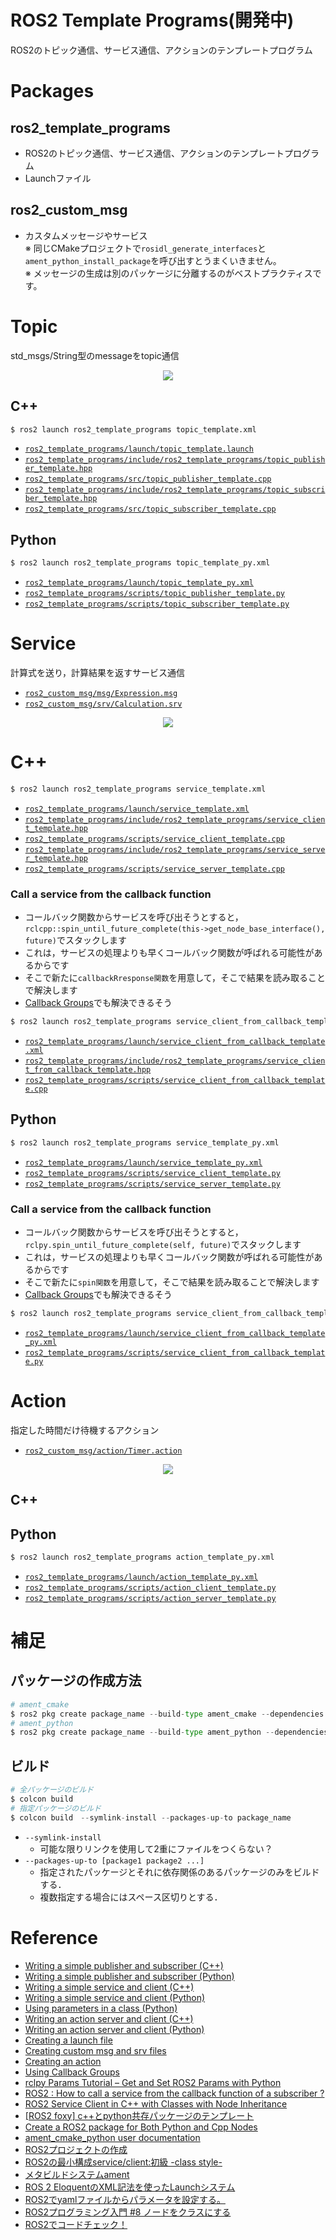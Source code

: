 # ROS2 Template Programs(開発中)
ROS2のトピック通信、サービス通信、アクションのテンプレートプログラム

# Packages
## ros2_template_programs
- ROS2のトピック通信、サービス通信、アクションのテンプレートプログラム
- Launchファイル

## ros2_custom_msg
- カスタムメッセージやサービス  
※ 同じCMakeプロジェクトで`rosidl_generate_interfaces`と `ament_python_install_package`を呼び出すとうまくいきません。  
※ メッセージの生成は別のパッケージに分離するのがベストプラクティスです。

# Topic
std_msgs/String型のmessageをtopic通信

<div align="center">
    <img src="doc/img/topic.png">
</div>

## C++
```bash
$ ros2 launch ros2_template_programs topic_template.xml
```
- [`ros2_template_programs/launch/topic_template.launch`](ros2_template_programs/launch/topic_template.launch)
- [`ros2_template_programs/include/ros2_template_programs/topic_publisher_template.hpp`](ros2_template_programs/include/ros2_template_programs/topic_publisher_template.hpp)
- [`ros2_template_programs/src/topic_publisher_template.cpp`](ros2_template_programs/src/topic_publisher_template.cpp)
- [`ros2_template_programs/include/ros2_template_programs/topic_subscriber_template.hpp`](ros2_template_programs/include/ros2_template_programs/topic_subscriber_template.hpp)
- [`ros2_template_programs/src/topic_subscriber_template.cpp`](ros2_template_programs/src/topic_subscriber_template.cpp)

## Python
```py
$ ros2 launch ros2_template_programs topic_template_py.xml
```
- [`ros2_template_programs/launch/topic_template_py.xml`](ros2_template_programs/launch/topic_template_py.xml)
- [`ros2_template_programs/scripts/topic_publisher_template.py`](ros2_template_programs/scripts/topic_publisher_template.py)
- [`ros2_template_programs/scripts/topic_subscriber_template.py`](ros2_template_programs/scripts/topic_subscriber_template.py)

# Service
計算式を送り，計算結果を返すサービス通信
- [`ros2_custom_msg/msg/Expression.msg`](ros2_custom_msg/msg/Expression.msg)
- [`ros2_custom_msg/srv/Calculation.srv`](ros2_custom_msg/srv/Calculation.srv)

<div align="center">
    <img src="doc/img/service.png">
</div> 

# C++
```py
$ ros2 launch ros2_template_programs service_template.xml
```
- [`ros2_template_programs/launch/service_template.xml`](ros2_template_programs/launch/service_template.xml)
- [`ros2_template_programs/include/ros2_template_programs/service_client_template.hpp`](ros2_template_programs/include/ros2_template_programs/service_client_template.hpp)
- [`ros2_template_programs/scripts/service_client_template.cpp`](ros2_template_programs/scripts/service_client_template.cpp)
- [`ros2_template_programs/include/ros2_template_programs/service_server_template.hpp`](ros2_template_programs/include/ros2_template_programs/service_server_template.hpp)
- [`ros2_template_programs/scripts/service_server_template.cpp`](ros2_template_programs/scripts/service_server_template.cpp)

### Call a service from the callback function
- コールバック関数からサービスを呼び出そうとすると，`rclcpp::spin_until_future_complete(this->get_node_base_interface(), future)`でスタックします
- これは，サービスの処理よりも早くコールバック関数が呼ばれる可能性があるからです
- そこで新たに`callbackRresponse関数`を用意して，そこで結果を読み取ることで解決します
- [Callback Groups](https://docs.ros.org/en/foxy/How-To-Guides/Using-callback-groups.html)でも解決できるそう

```py
$ ros2 launch ros2_template_programs service_client_from_callback_template.xml
```
- [`ros2_template_programs/launch/service_client_from_callback_template.xml`](ros2_template_programs/launch/service_client_from_callback_template.xml)
- [`ros2_template_programs/include/ros2_template_programs/service_client_from_callback_template.hpp`](ros2_template_programs/include/ros2_template_programs/service_client_from_callback_template.hpp)
- [`ros2_template_programs/scripts/service_client_from_callback_template.cpp`](ros2_template_programs/scripts/service_client_from_callback_template.cpp)


## Python
```py
$ ros2 launch ros2_template_programs service_template_py.xml
```
- [`ros2_template_programs/launch/service_template_py.xml`](ros2_template_programs/launch/service_template_py.xml)
- [`ros2_template_programs/scripts/service_client_template.py`](ros2_template_programs/scripts/service_client_template.py)
- [`ros2_template_programs/scripts/service_server_template.py`](ros2_template_programs/scripts/service_server_template.py)

### Call a service from the callback function
- コールバック関数からサービスを呼び出そうとすると，`rclpy.spin_until_future_complete(self, future)`でスタックします
- これは，サービスの処理よりも早くコールバック関数が呼ばれる可能性があるからです
- そこで新たに`spin関数`を用意して，そこで結果を読み取ることで解決します
- [Callback Groups](https://docs.ros.org/en/foxy/How-To-Guides/Using-callback-groups.html)でも解決できるそう
```py
$ ros2 launch ros2_template_programs service_client_from_callback_template_py.xml
```
- [`ros2_template_programs/launch/service_client_from_callback_template_py.xml`](ros2_template_programs/launch/service_client_from_callback_template_py.xml)
- [`ros2_template_programs/scripts/service_client_from_callback_template.py`](ros2_template_programs/scripts/service_client_from_callback_template.py)

# Action
指定した時間だけ待機するアクション
- [`ros2_custom_msg/action/Timer.action`](ros2_custom_msg/action/Timer.action)

<div align="center">
    <img src="doc/img/action.png">
</div>

## C++

## Python
```py
$ ros2 launch ros2_template_programs action_template_py.xml
```
- [`ros2_template_programs/launch/action_template_py.xml`](ros2_template_programs/launch/action_template_py.xml)
- [`ros2_template_programs/scripts/action_client_template.py`](ros2_template_programs/scripts/action_client_template.py)
- [`ros2_template_programs/scripts/action_server_template.py`](ros2_template_programs/scripts/action_server_template.py)


# 補足
## パッケージの作成方法
```py
# ament_cmake
$ ros2 pkg create package_name --build-type ament_cmake --dependencies rclcpp rclpy std_msgs
# ament_python
$ ros2 pkg create package_name --build-type ament_python --dependencies rclcpp rclpy std_msgs
```

## ビルド
```py
# 全パッケージのビルド
$ colcon build
# 指定パッケージのビルド
$ colcon build　--symlink-install --packages-up-to package_name
```
- `--symlink-install`
    - 可能な限りリンクを使用して2重にファイルをつくらない？
- `--packages-up-to [package1 package2 ...]`
    - 指定されたパッケージとそれに依存関係のあるパッケージのみをビルドする．
    - 複数指定する場合にはスペース区切りとする．

# Reference
- [Writing a simple publisher and subscriber (C++)](https://docs.ros.org/en/humble/Tutorials/Beginner-Client-Libraries/Writing-A-Simple-Cpp-Publisher-And-Subscriber.html)
- [Writing a simple publisher and subscriber (Python)](https://docs.ros.org/en/humble/Tutorials/Beginner-Client-Libraries/Writing-A-Simple-Py-Publisher-And-Subscriber.html)
- [Writing a simple service and client (C++)](https://docs.ros.org/en/humble/Tutorials/Beginner-Client-Libraries/Writing-A-Simple-Cpp-Service-And-Client.html)
- [Writing a simple service and client (Python)](https://docs.ros.org/en/humble/Tutorials/Beginner-Client-Libraries/Writing-A-Simple-Py-Service-And-Client.html)
- [Using parameters in a class (Python)](https://docs.ros.org/en/humble/Tutorials/Beginner-Client-Libraries/Using-Parameters-In-A-Class-Python.html)
- [Writing an action server and client (C++)](https://docs.ros.org/en/humble/Tutorials/Intermediate/Writing-an-Action-Server-Client/Cpp.html)
- [Writing an action server and client (Python)](https://docs.ros.org/en/humble/Tutorials/Intermediate/Writing-an-Action-Server-Client/Py.html)
- [Creating a launch file](https://docs.ros.org/en/humble/Tutorials/Intermediate/Launch/Creating-Launch-Files.html)
- [Creating custom msg and srv files](https://docs.ros.org/en/humble/Tutorials/Beginner-Client-Libraries/Custom-ROS2-Interfaces.html)
- [Creating an action](https://docs.ros.org/en/humble/Tutorials/Intermediate/Creating-an-Action.html)
- [Using Callback Groups](https://docs.ros.org/en/foxy/How-To-Guides/Using-callback-groups.html)
- [rclpy Params Tutorial – Get and Set ROS2 Params with Python](https://roboticsbackend.com/rclpy-params-tutorial-get-set-ros2-params-with-python/)
- [ROS2 : How to call a service from the callback function of a subscriber ?](https://answers.ros.org/question/302037/ros2-how-to-call-a-service-from-the-callback-function-of-a-subscriber/)
- [ROS2 Service Client in C++ with Classes with Node Inheritance](https://get-help.robotigniteacademy.com/t/ros2-service-client-in-c-with-classes-with-node-inheritance/19647)
- [[ROS2 foxy] c++とpython共存パッケージのテンプレート](https://qiita.com/ousagi_sama/items/e1eb921f1b2e6b890133)
- [Create a ROS2 package for Both Python and Cpp Nodes](https://roboticsbackend.com/ros2-package-for-both-python-and-cpp-nodes/)
- [ament_cmake_python user documentation](https://docs.ros.org/en/foxy/How-To-Guides/Ament-CMake-Python-Documentation.html)
- [ROS2プロジェクトの作成](https://qiita.com/NeK/items/1d13d41bd0565e8da854)
- [ROS2の最小構成service/client:初級 -class style-](https://qiita.com/NeK/items/9d15487d4853638394a3)
- [メタビルドシステムament](https://www.youtalk.jp/2017/05/29/ament.html)
- [ROS 2 EloquentのXML記法を使ったLaunchシステム](https://www.youtalk.jp/2019/12/06/launch-xml.html)
- [ROS2でyamlファイルからパラメータを設定する。](https://qiita.com/shigeharu_shibahata/items/82e8f562d2e6395ba115)
- [ROS2プログラミング入門 #8 ノードをクラスにする](https://zenn.dev/uchidaryo/articles/ros2-programming-8)
- [ROS2でコードチェック！](https://hans-robo.hatenablog.com/entry/2020/04/08/084654)
